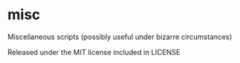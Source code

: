 misc
====

Miscellaneous scripts (possibly useful under bizarre circumstances)

Released under the MIT license included in LICENSE
